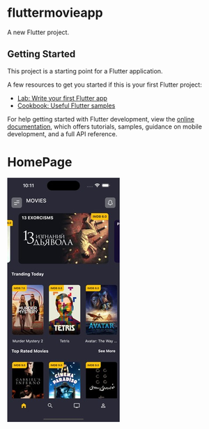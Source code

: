 # fluttermovieapp

A new Flutter project.

## Getting Started

This project is a starting point for a Flutter application.

A few resources to get you started if this is your first Flutter project:

- [Lab: Write your first Flutter app](https://docs.flutter.dev/get-started/codelab)
- [Cookbook: Useful Flutter samples](https://docs.flutter.dev/cookbook)

For help getting started with Flutter development, view the
[online documentation](https://docs.flutter.dev/), which offers tutorials,
samples, guidance on mobile development, and a full API reference.

# HomePage

![alt text](https://github.com/cookkiees/flutter-movie-app/blob/3538d580e23872e626170cd7845b03360c8f2980/assets/ss/Simulator%20Screen%20Shot%20-%20iPhone%2014%20Pro%20Max%20-%202023-04-03%20at%2010.11.50_258x559.jpg)

